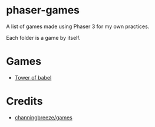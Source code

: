 # phaser-games
A list of games made using Phaser 3 for my own practices.

Each folder is a game by itself.

# Games
- [Tower of babel](https://github.com/konato-debug/phaser-games/tree/master/tower-of-babel)

# Credits
- [channingbreeze/games](https://github.com/channingbreeze/games)
